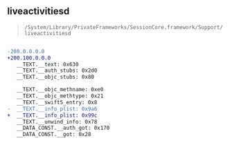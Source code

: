 ## liveactivitiesd

> `/System/Library/PrivateFrameworks/SessionCore.framework/Support/liveactivitiesd`

```diff

-200.0.0.0.0
+200.100.0.0.0
   __TEXT.__text: 0x630
   __TEXT.__auth_stubs: 0x2d0
   __TEXT.__objc_stubs: 0x80

   __TEXT.__objc_methname: 0xe0
   __TEXT.__objc_methtype: 0x21
   __TEXT.__swift5_entry: 0x8
-  __TEXT.__info_plist: 0x9a6
+  __TEXT.__info_plist: 0x99c
   __TEXT.__unwind_info: 0x78
   __DATA_CONST.__auth_got: 0x170
   __DATA_CONST.__got: 0x28

```
